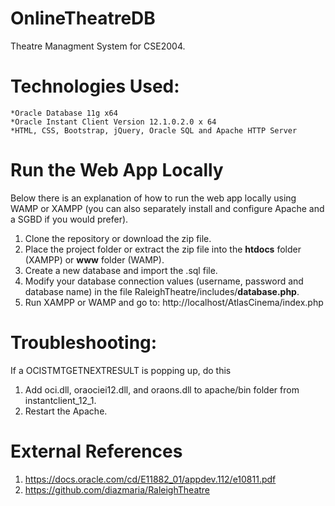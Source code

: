 # OnlineTheatreDB
Theatre Managment System for CSE2004.

# Technologies Used:
    *Oracle Database 11g x64
    *Oracle Instant Client Version 12.1.0.2.0 x 64
	*HTML, CSS, Bootstrap, jQuery, Oracle SQL and Apache HTTP Server

# Run the Web App Locally
Below there is an explanation of how to run the web app locally using WAMP or XAMPP (you can also separately install and configure Apache and a SGBD if you would prefer).

1. Clone the repository or download the zip file.
2. Place the project folder or extract the zip file into the **htdocs** folder (XAMPP) or **www** folder (WAMP).
3. Create a new database and import the .sql file.
4. Modify your database connection values (username, password and database name) in the file RaleighTheatre/includes/**database.php**.
5. Run XAMPP or WAMP and go to: http://localhost/AtlasCinema/index.php
	
# Troubleshooting:
If a OCISTMTGETNEXTRESULT is popping up, do this
1. Add oci.dll, oraociei12.dll, and oraons.dll to apache/bin folder from instantclient_12_1.
2. Restart the Apache.

# External References
1. https://docs.oracle.com/cd/E11882_01/appdev.112/e10811.pdf
2. https://github.com/diazmaria/RaleighTheatre

